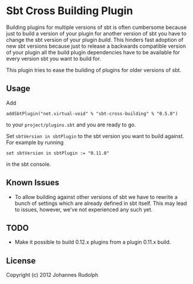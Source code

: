 # Sbt Cross Building Plugin

Building plugins for multiple versions of sbt is often cumbersome because just to build a version
of your plugin for another version of sbt you have to change the sbt version of your plugin _build_.
This hinders fast adoption of new sbt versions because just to release a backwards compatible version
of your plugin all the build plugin dependencies have to be available for every version sbt you want
to build for.

This plugin tries to ease the building of plugins for older versions of sbt.

## Usage

Add

    addSbtPlugin("net.virtual-void" % "sbt-cross-building" % "0.5.0")

to your ``project/plugins.sbt`` and you are ready to go.

Set `sbtVersion in sbtPlugin` to the sbt version you want to build against. For example by
running

    set sbtVersion in sbtPlugin := "0.11.0"

in the sbt console.

## Known Issues

  - To allow building against other versions of sbt we have to rewrite a bunch of settings which are already
    defined in sbt itself. This may lead to issues, however, we've not experienced any such yet.

## TODO

  - Make it possible to build 0.12.x plugins from a plugin 0.11.x build.

## License

Copyright (c) 2012 Johannes Rudolph
